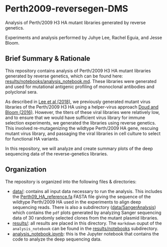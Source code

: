 # Perth2009-reversegen-DMS
Analysis of Perth/2009 H3 HA mutant libraries generated by reverse genetics.

Experiments and analysis performed by Juhye Lee, Rachel Eguia, and Jesse Bloom.

## Brief Summary & Rationale
This repository contains analysis of Perth/2009 H3 HA mutant libraries generated by reverse genetics, which can be found here: [results/notebooks/analysis_notebook.md](./results/notebooks/analysis_notebook.md).
These libraries were generated and used for mutational antigenic profiling of monoclonal antibodies and polyclonal sera. 

As described in [Lee et al (2018)](https://www.pnas.org/content/115/35/E8276), we previously generated mutant virus libraries of the Perth/2009 H3 HA using a helper-virus approach [Doud and Bloom (2016)](https://www.mdpi.com/1999-4915/8/6/155).
However, the titers of these viral libraries were relatively low, and to ensure that we would have sufficient virus library for immune selection experiments, we generated the libraries using reverse genetics. 
This involved re-mutagenizing the wildtype Perth/2009 HA gene, rescuing mutant virus library, and passaging the viral libraries in cell culture to select for functional HA variants.

In this repository, we will analyze and create summary plots of the deep sequencing data of the reverse-genetics libraries. 

## Organization
The repository is organized into the following files & directories:

  - [data/](./data): contains all input data necessary to run the analysis. This includes the [Perth09_HA_reference.fa](./data/Perth09_HA_reference.fa) FASTA file giving the sequence of the wildtype Perth/2009 HA used in the experiments to align deep sequencing reads. There is also a subdirectory ([data/SangerAnalysis](./data/SangerAnalysis/)) which contains the `pdf` plots generated by analyzing Sanger sequencing data of 30 randomly selected clones from the mutant plasmid libraries.
  - [results/](./results): all results are placed in this directory. The `markdown` ouput of the `analysis_notebook` can be found in the [results/notebooks](./results/notebooks) subdirectory.
  - [analysis_notebook.ipynb](analysis_notebook.ipynb): this is the Jupyter notebook that contains the code to analyze the deep sequencing data.